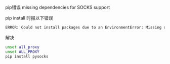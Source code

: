 pip错误 missing dependencies for SOCKS support

pip install 时报以下错误

```sh
ERROR: Could not install packages due to an EnvironmentError: Missing dependencies for SOCKS support.
```



解决	

```sh
unset all_proxy
unset ALL_PROXY
pip install pysocks
```

